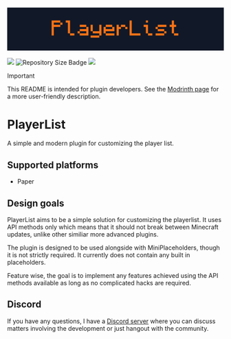 ![Banner](/assets/playerlist-banner.svg)

[<img src="https://img.shields.io/modrinth/dt/FDnzUIzJ?style=for-the-badge&logo=modrinth&labelColor=%23111827&color=%23F97316">](https://modrinth.com/plugin/playerlist)
![Repository Size Badge](https://img.shields.io/github/repo-size/fabianmakila/playerlist?style=for-the-badge&labelColor=%23111827&color=%23F97316)
[<img src="https://img.shields.io/github/v/release/fabianmakila/playerlist?include_prereleases&style=for-the-badge&labelColor=%23111827&color=%23F97316">](https://github.com/fabianmakila/playerlist/releases)

> [!IMPORTANT]
> This README is intended for plugin developers. See the [Modrinth page](https://modrinth.com/plugin/playerlist) for a more user-friendly description.

# PlayerList

A simple and modern plugin for customizing the player list.

## Supported platforms
- Paper

## Design goals

PlayerList aims to be a simple solution for customizing the playerlist. It uses API methods only which means that it should not break between Minecraft updates, unlike other similiar more advanced plugins.

The plugin is designed to be used alongside with MiniPlaceholders, though it is not strictly required. It currently does not contain any built in placeholders.

Feature wise, the goal is to implement any features achieved using the API methods available as long as no complicated hacks are required.

## Discord

If you have any questions, I have a [Discord server](https://discord.gg/hNMvqruCuK) where you can discuss matters involving the development or just hangout with the community.